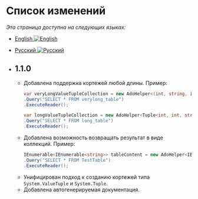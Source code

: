 ﻿# Список изменений
*Эта страница доступна на следующих языках:*
 - [English ![English](https://i.ibb.co/LRZcgYS/united-kingdom.png)](CHANGELOG.md)
 - [Русский ![Русский](https://i.ibb.co/frNGG0z/russia-1.png)](CHANGELOG-RU.md)

 - ## 1.1.0
	 - Добавлена поддержка кортежей любой длины.
		 Пример:
		 ```csharp
		var veryLongValueTupleCollection = new AdoHelper<(int, string, int, TimeSpan, int, int, string, int, int, int, int, int, int, int, int, int, int, TimeSpan, int, int, int, int, int, int, int, int, int, int, DateTime, int, int, string, int, TimeSpan, int, int, int, int, int, int, int, int, int, int, int, int, int, int, int, int, int, string, int, int, int, int, DateTime, int, int, int, int, int, int, int, int, int, TimeSpan, int, int, int, int, int, int, string, int, int, int, int, int, int, int, DateTime, int, int, int, int, int, int, int, TimeSpan, int, int, int, int, int, int, int, int, int, int)>(connection)
		.Query("SELECT * FROM verylong_table")
		.ExecuteReader();
		
		var longValueTupleCollection = new AdoHelper<Tuple<int, int, string, int, DateTime, int, int, Tuple<int, int, string, int, int, string, int, Tuple<int, int, int, string, int, int, int, Tuple<int, string, int, int, string, int, int>>>>>(connection)
		.Query("SELECT * FROM long_table")
		.ExecuteReader();
		```
	 - Добавлена возможность возвращать результат в виде коллекций.
		Пример:
		```csharp
		IEnumerable<IEnumerable<string>> tableContent = new AdoHelper<IEnumerable<string>>(connection)
		.Query("SELECT * FROM TestTable")
		.ExecuteReader();
		```
	- Унифицирован подход к созданию кортежей типа `System.ValueTuple` и `System.Tuple`.
	- Добавлена автогенерируемая документация.

